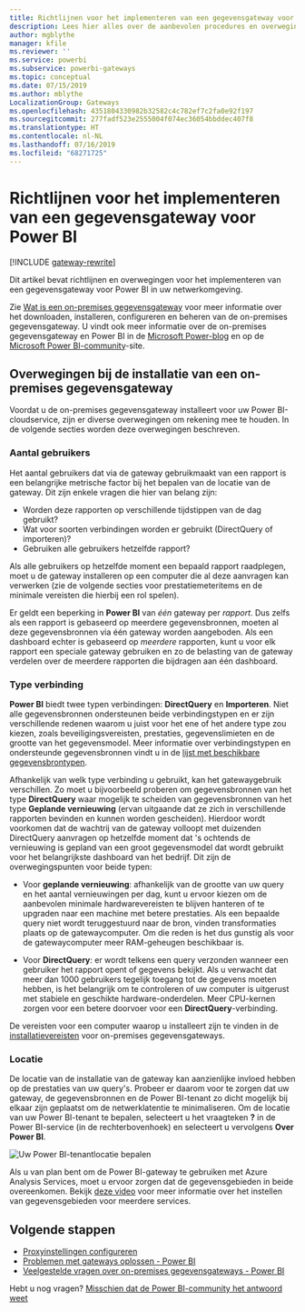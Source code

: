 ```yaml
---
title: Richtlijnen voor het implementeren van een gegevensgateway voor Power BI
description: Lees hier alles over de aanbevolen procedures en overwegingen voor het implementeren van een gateway voor Power BI.
author: mgblythe
manager: kfile
ms.reviewer: ''
ms.service: powerbi
ms.subservice: powerbi-gateways
ms.topic: conceptual
ms.date: 07/15/2019
ms.author: mblythe
LocalizationGroup: Gateways
ms.openlocfilehash: 4351804330982b32582c4c782ef7c2fa0e92f197
ms.sourcegitcommit: 277fadf523e2555004f074ec36054bbddec407f8
ms.translationtype: HT
ms.contentlocale: nl-NL
ms.lasthandoff: 07/16/2019
ms.locfileid: "68271725"
---
```

# <a name="guidance-for-deploying-a-data-gateway-for-power-bi"></a>Richtlijnen voor het implementeren van een gegevensgateway voor Power BI

[!INCLUDE [gateway-rewrite](includes/gateway-rewrite.md)]

Dit artikel bevat richtlijnen en overwegingen voor het implementeren van een gegevensgateway voor Power BI in uw netwerkomgeving.

Zie [Wat is een on-premises gegevensgateway](/data-integration/gateway/service-gateway-onprem) voor meer informatie over het downloaden, installeren, configureren en beheren van de on-premises gegevensgateway. U vindt ook meer informatie over de on-premises gegevensgateway en Power BI in de [Microsoft Power-blog](https://powerbi.microsoft.com/blog/) en op de [Microsoft Power BI-community](https://community.powerbi.com/)-site.

## <a name="installation-considerations-for-the-on-premises-data-gateway"></a>Overwegingen bij de installatie van een on-premises gegevensgateway

Voordat u de on-premises gegevensgateway installeert voor uw Power BI-cloudservice, zijn er diverse overwegingen om rekening mee te houden. In de volgende secties worden deze overwegingen beschreven.

### <a name="number-of-users"></a>Aantal gebruikers

Het aantal gebruikers dat via de gateway gebruikmaakt van een rapport is een belangrijke metrische factor bij het bepalen van de locatie van de gateway. Dit zijn enkele vragen die hier van belang zijn:

* Worden deze rapporten op verschillende tijdstippen van de dag gebruikt?
* Wat voor soorten verbindingen worden er gebruikt (DirectQuery of importeren)?
* Gebruiken alle gebruikers hetzelfde rapport?

Als alle gebruikers op hetzelfde moment een bepaald rapport raadplegen, moet u de gateway installeren op een computer die al deze aanvragen kan verwerken (zie de volgende secties voor prestatiemeteritems en de minimale vereisten die hierbij een rol spelen).

Er geldt een beperking in **Power BI** van *één* gateway per *rapport*. Dus zelfs als een rapport is gebaseerd op meerdere gegevensbronnen, moeten al deze gegevensbronnen via één gateway worden aangeboden. Als een dashboard echter is gebaseerd op *meerdere* rapporten, kunt u voor elk rapport een speciale gateway gebruiken en zo de belasting van de gateway verdelen over de meerdere rapporten die bijdragen aan één dashboard.

### <a name="connection-type"></a>Type verbinding

**Power BI** biedt twee typen verbindingen: **DirectQuery** en **Importeren**. Niet alle gegevensbronnen ondersteunen beide verbindingstypen en er zijn verschillende redenen waarom u juist voor het ene of het andere type zou kiezen, zoals beveiligingsvereisten, prestaties, gegevenslimieten en de grootte van het gegevensmodel. Meer informatie over verbindingstypen en ondersteunde gegevensbronnen vindt u in de [lijst met beschikbare gegevensbrontypen](service-gateway-data-sources.md#list-of-available-data-source-types).

Afhankelijk van welk type verbinding u gebruikt, kan het gatewaygebruik verschillen. Zo moet u bijvoorbeeld proberen om gegevensbronnen van het type **DirectQuery** waar mogelijk te scheiden van gegevensbronnen van het type **Geplande vernieuwing** (ervan uitgaande dat ze zich in verschillende rapporten bevinden en kunnen worden gescheiden). Hierdoor wordt voorkomen dat de wachtrij van de gateway volloopt met duizenden DirectQuery aanvragen op hetzelfde moment dat 's ochtends de vernieuwing is gepland van een groot gegevensmodel dat wordt gebruikt voor het belangrijkste dashboard van het bedrijf. Dit zijn de overwegingspunten voor beide typen:

* Voor **geplande vernieuwing**: afhankelijk van de grootte van uw query en het aantal vernieuwingen per dag, kunt u ervoor kiezen om de aanbevolen minimale hardwarevereisten te blijven hanteren of te upgraden naar een machine met betere prestaties. Als een bepaalde query niet wordt teruggestuurd naar de bron, vinden transformaties plaats op de gatewaycomputer. Om die reden is het dus gunstig als voor de gatewaycomputer meer RAM-geheugen beschikbaar is.

* Voor **DirectQuery**: er wordt telkens een query verzonden wanneer een gebruiker het rapport opent of gegevens bekijkt. Als u verwacht dat meer dan 1000 gebruikers tegelijk toegang tot de gegevens moeten hebben, is het belangrijk om te controleren of uw computer is uitgerust met stabiele en geschikte hardware-onderdelen. Meer CPU-kernen zorgen voor een betere doorvoer voor een **DirectQuery**-verbinding.

De vereisten voor een computer waarop u installeert zijn te vinden in de [installatievereisten](/data-integration/gateway/service-gateway-install#requirements) voor on-premises gegevensgateways.

### <a name="location"></a>Locatie

De locatie van de installatie van de gateway kan aanzienlijke invloed hebben op de prestaties van uw query's. Probeer er daarom voor te zorgen dat uw gateway, de gegevensbronnen en de Power BI-tenant zo dicht mogelijk bij elkaar zijn geplaatst om de netwerklatentie te minimaliseren. Om de locatie van uw Power BI-tenant te bepalen, selecteert u het vraagteken **?** in de Power BI-service (in de rechterbovenhoek) en selecteert u vervolgens **Over Power BI**.

![Uw Power BI-tenantlocatie bepalen](media/service-gateway-deployment-guidance/powerbi-gateway-deployment-guidance_02.png)

Als u van plan bent om de Power BI-gateway te gebruiken met Azure Analysis Services, moet u ervoor zorgen dat de gegevensgebieden in beide overeenkomen. Bekijk [deze video](https://guyinacube.com/2018/01/power-bi-azure-analysis-services-gateway-data-region/) voor meer informatie over het instellen van gegevensgebieden voor meerdere services.

## <a name="next-steps"></a>Volgende stappen

* [Proxyinstellingen configureren](/data-integration/gateway/service-gateway-proxy)  
* [Problemen met gateways oplossen - Power BI](service-gateway-onprem-tshoot.md)  
* [Veelgestelde vragen over on-premises gegevensgateways - Power BI](service-gateway-power-bi-faq.md)  

Hebt u nog vragen? [Misschien dat de Power BI-community het antwoord weet](http://community.powerbi.com/)


